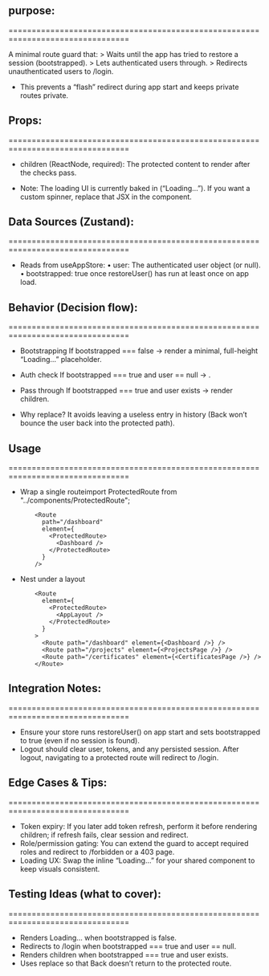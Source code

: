## purpose:
================================================================================

A minimal route guard that:
    > Waits until the app has tried to restore a session (bootstrapped).
    > Lets authenticated users through.
    > Redirects unauthenticated users to /login.

- This prevents a “flash” redirect during app start and keeps private routes private.

## Props:
================================================================================

- children (ReactNode, required): The protected content to render after the checks pass.

- Note: The loading UI is currently baked in (“Loading…”). If you want a custom spinner, replace that JSX in the component.

## Data Sources (Zustand):
================================================================================

- Reads from useAppStore:
    • user: The authenticated user object (or null).
    • bootstrapped: true once restoreUser() has run at least once on app load.

## Behavior (Decision flow):
================================================================================

- Bootstrapping
If bootstrapped === false → render a minimal, full-height “Loading…” placeholder.

- Auth check
If bootstrapped === true and user == null → <Navigate to="/login" replace />.

- Pass through
If bootstrapped === true and user exists → render children.

- Why replace? It avoids leaving a useless entry in history (Back won’t bounce the user back into the protected path).

## Usage
================================================================================

- Wrap a single routeimport ProtectedRoute from "../components/ProtectedRoute";

          <Route
            path="/dashboard"
            element={
              <ProtectedRoute>
                <Dashboard />
              </ProtectedRoute>
            }
          />

- Nest under a layout

          <Route
            element={
              <ProtectedRoute>
                <AppLayout />
              </ProtectedRoute>
            }
          >
            <Route path="/dashboard" element={<Dashboard />} />
            <Route path="/projects" element={<ProjectsPage />} />
            <Route path="/certificates" element={<CertificatesPage />} />
          </Route>

## Integration Notes:
================================================================================

- Ensure your store runs restoreUser() on app start and sets bootstrapped to true (even if no session is found).
- Logout should clear user, tokens, and any persisted session. After logout, navigating to a protected route will redirect to /login.

## Edge Cases & Tips:
================================================================================

- Token expiry: If you later add token refresh, perform it before rendering children; if refresh fails, clear session and redirect.
- Role/permission gating: You can extend the guard to accept required roles and redirect to /forbidden or a 403 page.
- Loading UX: Swap the inline “Loading…” for your shared <Loading /> component to keep visuals consistent.

## Testing Ideas (what to cover):
================================================================================

- Renders Loading… when bootstrapped is false.
- Redirects to /login when bootstrapped === true and user == null.
- Renders children when bootstrapped === true and user exists.
- Uses replace so that Back doesn’t return to the protected route.





